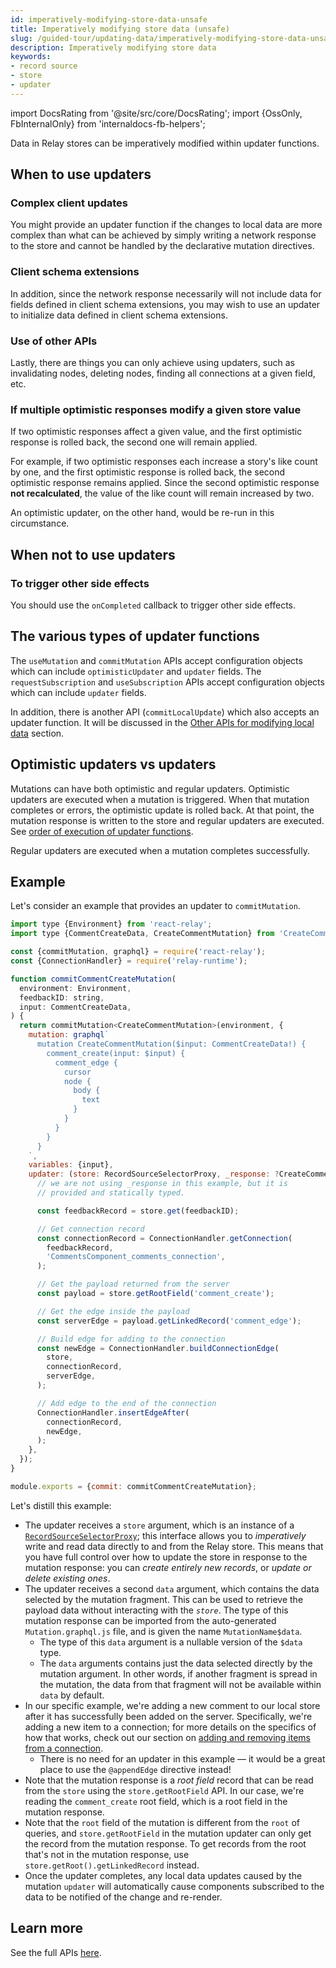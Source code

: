 ```yaml
---
id: imperatively-modifying-store-data-unsafe
title: Imperatively modifying store data (unsafe)
slug: /guided-tour/updating-data/imperatively-modifying-store-data-unsafe/
description: Imperatively modifying store data
keywords:
- record source
- store
- updater
---
```


import DocsRating from '@site/src/core/DocsRating';
import {OssOnly, FbInternalOnly} from 'internaldocs-fb-helpers';

Data in Relay stores can be imperatively modified within updater functions.

## When to use updaters

### Complex client updates

You might provide an updater function if the changes to local data are more complex than what can be achieved by simply writing a network response to the store and cannot be handled by the declarative mutation directives.

### Client schema extensions

In addition, since the network response necessarily will not include data for fields defined in client schema extensions, you may wish to use an updater to initialize data defined in client schema extensions.

### Use of other APIs

Lastly, there are things you can only achieve using updaters, such as invalidating nodes, deleting nodes, finding all connections at a given field, etc.

### If multiple optimistic responses modify a given store value

If two optimistic responses affect a given value, and the first optimistic response is rolled back, the second one will remain applied.

For example, if two optimistic responses each increase a story's like count by one, and the first optimistic response is rolled back, the second optimistic response remains applied. Since the second optimistic response **not recalculated**, the value of the like count will remain increased by two.

An optimistic updater, on the other hand, would be re-run in this circumstance.

## When **not** to use updaters

### To trigger other side effects

You should use the `onCompleted` callback to trigger other side effects.

## The various types of updater functions

The `useMutation` and `commitMutation` APIs accept configuration objects which can include `optimisticUpdater` and `updater` fields. The `requestSubscription` and `useSubscription` APIs accept configuration objects which can include `updater` fields.

In addition, there is another API (`commitLocalUpdate`) which also accepts an updater function. It will be discussed in the [Other APIs for modifying local data](../local-data-updates/) section.

## Optimistic updaters vs updaters

Mutations can have both optimistic and regular updaters. Optimistic updaters are executed when a mutation is triggered. When that mutation completes or errors, the optimistic update is rolled back. At that point, the mutation response is written to the store and regular updaters are executed. See [order of execution of updater functions](../graphql-mutations/#order-of-execution-of-updater-functions).

Regular updaters are executed when a mutation completes successfully.

## Example

Let's consider an example that provides an updater to `commitMutation`.

```js
import type {Environment} from 'react-relay';
import type {CommentCreateData, CreateCommentMutation} from 'CreateCommentMutation.graphql';

const {commitMutation, graphql} = require('react-relay');
const {ConnectionHandler} = require('relay-runtime');

function commitCommentCreateMutation(
  environment: Environment,
  feedbackID: string,
  input: CommentCreateData,
) {
  return commitMutation<CreateCommentMutation>(environment, {
    mutation: graphql`
      mutation CreateCommentMutation($input: CommentCreateData!) {
        comment_create(input: $input) {
          comment_edge {
            cursor
            node {
              body {
                text
              }
            }
          }
        }
      }
    `,
    variables: {input},
    updater: (store: RecordSourceSelectorProxy, _response: ?CreateCommentMutation$data) => {
      // we are not using _response in this example, but it is
      // provided and statically typed.

      const feedbackRecord = store.get(feedbackID);

      // Get connection record
      const connectionRecord = ConnectionHandler.getConnection(
        feedbackRecord,
        'CommentsComponent_comments_connection',
      );

      // Get the payload returned from the server
      const payload = store.getRootField('comment_create');

      // Get the edge inside the payload
      const serverEdge = payload.getLinkedRecord('comment_edge');

      // Build edge for adding to the connection
      const newEdge = ConnectionHandler.buildConnectionEdge(
        store,
        connectionRecord,
        serverEdge,
      );

      // Add edge to the end of the connection
      ConnectionHandler.insertEdgeAfter(
        connectionRecord,
        newEdge,
      );
    },
  });
}

module.exports = {commit: commitCommentCreateMutation};
```

Let's distill this example:

* The updater receives a `store` argument, which is an instance of a [`RecordSourceSelectorProxy`](../../../api-reference/store/);  this interface allows you to *imperatively* write and read data directly to and from the Relay store. This means that you have full control over how to update the store in response to the mutation response: you can *create entirely new records*, or *update or delete existing ones*.
* The updater receives a second `data` argument, which contains the data selected by the mutation fragment. This can be used to retrieve the payload data without interacting with the *`store`*. The type of this mutation response can be imported from the auto-generated `Mutation.graphql.js` file, and is given the name `MutationName$data`.
    * The type of this `data` argument is a nullable version of the `$data` type.
    * The `data` arguments contains just the data selected directly by the mutation argument. In other words, if another fragment is spread in the mutation, the data from that fragment will not be available within `data` by default.
* In our specific example, we're adding a new comment to our local store after it has successfully been added on the server. Specifically, we're adding a new item to a connection; for more details on the specifics of how that works, check out our section on [adding and removing items from a connection](../../list-data/updating-connections/).
    * There is no need for an updater in this example — it would be a great place to use the `@appendEdge` directive instead!
* Note that the mutation response is a *root field* record that can be read from the `store` using the `store.getRootField` API. In our case, we're reading the `comment_create` root field, which is a root field in the mutation response.
* Note that the `root` field of the mutation is different from the `root` of queries, and `store.getRootField` in the mutation updater can only get the record from the mutation response. To get records from the root that's not in the mutation response, use `store.getRoot().getLinkedRecord` instead.
* Once the updater completes, any local data updates caused by the mutation `updater` will automatically cause components subscribed to the data to be notified of the change and re-render.

## Learn more

See the full APIs [here](../../../api-reference/store/).

<DocsRating />
